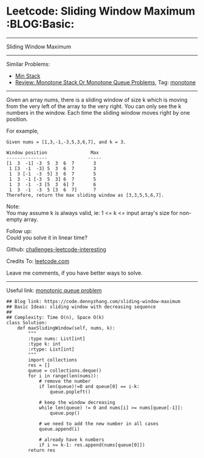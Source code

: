 # Leetcode: Sliding Window Maximum     :BLOG:Basic:


---

Sliding Window Maximum  

---

Similar Problems:  
-   [Min Stack](https://code.dennyzhang.com/min-stack)
-   [Review: Monotone Stack Or Monotone Queue Problems](https://code.dennyzhang.com/review-monotone), Tag: [monotone](https://code.dennyzhang.com/tag/monotone)

---

Given an array nums, there is a sliding window of size k which is moving from the very left of the array to the very right. You can only see the k numbers in the window. Each time the sliding window moves right by one position.  

For example,  

    Given nums = [1,3,-1,-3,5,3,6,7], and k = 3.
    
    Window position                Max
    ---------------               -----
    [1  3  -1] -3  5  3  6  7       3
     1 [3  -1  -3] 5  3  6  7       3
     1  3 [-1  -3  5] 3  6  7       5
     1  3  -1 [-3  5  3] 6  7       5
     1  3  -1  -3 [5  3  6] 7       6
     1  3  -1  -3  5 [3  6  7]      7
    Therefore, return the max sliding window as [3,3,5,5,6,7].

Note:  
You may assume k is always valid, ie: 1 <= k <= input array's size for non-empty array.  

Follow up:  
Could you solve it in linear time?  

Github: [challenges-leetcode-interesting](https://github.com/DennyZhang/challenges-leetcode-interesting/tree/master/sliding-window-maximum)  

Credits To: [leetcode.com](https://leetcode.com/problems/sliding-window-maximum/description/)  

Leave me comments, if you have better ways to solve.  

---

Useful link: [monotonic queue problem](https://leetcode.com/problems/sliding-window-maximum/discuss/65885/This-is-a-typical-monotonic-queue-problem)  

    ## Blog link: https://code.dennyzhang.com/sliding-window-maximum
    ## Basic Ideas: sliding window with decreasing sequence
    ##
    ## Complexity: Time O(n), Space O(k)
    class Solution:
        def maxSlidingWindow(self, nums, k):
            """
            :type nums: List[int]
            :type k: int
            :rtype: List[int]
            """
            import collections
            res = []
            queue = collections.deque()
            for i in range(len(nums)):
                # remove the number
                if len(queue)!=0 and queue[0] == i-k:
                    queue.popleft()
    
                # keep the window decreasing
                while len(queue) != 0 and nums[i] >= nums[queue[-1]]:
                    queue.pop()
    
                # we need to add the new number in all cases
                queue.append(i)
    
                # already have k numbers
                if i >= k-1: res.append(nums[queue[0]])
            return res